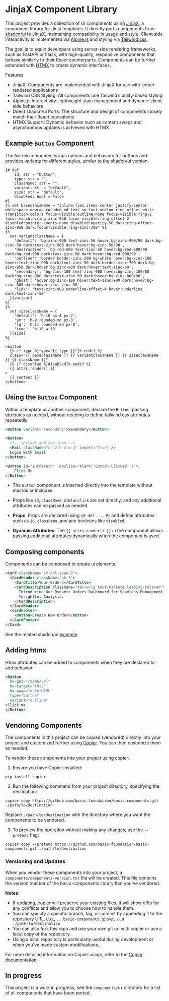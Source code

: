 # JinjaX Component Library

This project provides a collection of UI components using [JinjaX](https://jinjax.scaletti.dev/), a component library for Jinja templates. 
It directly ports components from [shadcn/ui](https://ui.shadcn.com/) to JinjaX, maintaining compatibility in usage and style. 
Client side interactivity is implemented via [Alpine.js](https://alpinejs.dev/) and styling via [Tailwind.css](https://tailwindcss.com/). 

The goal is to equip developers using server-side rendering frameworks, such as FastAPI or Flask, with high-quality, 
responsive components that behave similarly to their React counterparts. Components can be further extended with [HTMX](https://htmx.org/) to create dynamic interfaces.

Features

- JinjaX: Components are implemented with JinjaX for use with server-rendered applications
- Tailwind CSS Styling: All components use Tailwind’s utility-based styling
- Alpine.js Interactivity: lightweight state management and dynamic client side behaviors 
- Direct shadcn/ui Ports: The structure and design of components closely match their React equivalents
- HTMX Support: Dynamic behavior such as content swaps and asynchronous updates is achieved with HTMX

## Example `Button` Component 

The `Button` component wraps options and behaviors for buttons and provides variants for different styles, similar to the [shadcn/ui version](https://ui.shadcn.com/docs/components/button).

```jinja
{# def
    id: str = "button",
    type: str = "",
    className: str = "",
    variant: str = "default",
    size: str = "default",
    disabled: bool = False
#}
{% set baseclassName = "inline-flex items-center justify-center whitespace-nowrap rounded-md text-sm font-medium ring-offset-white transition-colors focus-visible:outline-none focus-visible:ring-2 focus-visible:ring-zinc-950 focus-visible:ring-offset-2 disabled:pointer-events-none disabled:opacity-50 dark:ring-offset-zinc-950 dark:focus-visible:ring-zinc-300" %}
{%
  set variantclassName = {
    'default': 'bg-zinc-900 text-zinc-50 hover:bg-zinc-900/90 dark:bg-zinc-50 dark:text-zinc-900 dark:hover:bg-zinc-50/90',
    'destructive': 'bg-red-500 text-zinc-50 hover:bg-red-500/90 dark:bg-red-900 dark:text-zinc-50 dark:hover:bg-red-900/90',
    'outline': 'border border-zinc-200 bg-white hover:bg-zinc-100 hover:text-zinc-900 dark:text-zinc-50 dark:border-zinc-700 dark:bg-zinc-950 dark:hover:bg-zinc-800 dark:hover:text-zinc-50',
    'secondary': 'bg-zinc-100 text-zinc-900 hover:bg-zinc-100/80 dark:bg-zinc-800 dark:text-zinc-50 dark:hover:bg-zinc-800/80',
    'ghost': 'hover:bg-zinc-100 hover:text-zinc-900 dark:hover:bg-zinc-800 dark:hover:text-zinc-50',
    'link': 'text-zinc-900 underline-offset-4 hover:underline dark:text-zinc-50'
  }[variant]
%}
{%
  set sizeclassName = {
    'default': 'h-10 px-4 py-2',
    'sm': 'h-9 rounded-md px-3',
    'lg': 'h-11 rounded-md px-8',
    'icon': 'h-10 w-10'
  }[size]
%}

<button
  {% if type %}type="{{ type }}"{% endif %}
  class="{{ baseclassName }} {{ variantclassName }} {{ sizeclassName }} {{ className }}"
  {% if disabled %}disabled{% endif %}
  {{ attrs.render() }}
>
  {{ content }}
</button>
```

## Using the `Button` Component

Within a template or another component, declare the `Button`, passing attributes as needed, without needing to define tailwind css attributes repeatedly. 

```html
<Button variant="secondary">Secondary</Button>

<Button>
  <!-- include and svg icon -->
  <Mail className="mr-2 h-4 w-4" invert="True" /> 
  Login with Email
</Button>

<Button id="submitBtn"  onclick="alert('Button Clicked!')">
    Click Me
</Button>
```

- The `Button` component is inserted directly into the template without macros or includes.
- Props like `id`, `className`, and `onclick` are set directly, and any additional attributes can be passed as needed.

- **Props**: Props are declared using `{# def ... #}` and define attributes such as `id`, `className`, and any booleans
  like `disabled`.
- **Dynamic Attributes**: The `{{ attrs.render() }}` in the component allows passing additional
  attributes dynamically when the component is used.

## Composing components

Components can be composed to create ui elements. 

```html
<Card className="sm:col-span-2">
  <CardHeader className="pb-3">
    <CardTitle>Your Orders</CardTitle>
    <CardDescription className="max-w-lg text-balance leading-relaxed">
      Introducing Our Dynamic Orders Dashboard for Seamless Management and
      Insightful Analysis.
    </CardDescription>
  </CardHeader>
  <CardFooter>
    <Button>Create New Order</Button>
  </CardFooter>
</Card>

```
See the related shadcn/ui [example](https://ui.shadcn.com/blocks).

## Adding htmx

Htmx attributes can be added to components when they are declared to add behavior.

```html
<Button
  hx-get="/some/url"
  hx-target="this"
  hx-swap="outerHTML"
  type="button"
  variant="outline"
>Click me
</Button>
```

## Vendoring Components

The components in this project can be copied (vendored) directly into your project and customized further using [Copier](https://copier.readthedocs.io/en/stable/). 
You can then customize them as needed. 

To vendor these components into your project using copier:

1. Ensure you have Copier installed:
```
pip install copier
```

2. Run the following command from your project directory, specifying the destination:
```
copier copy https://github.com/basic-foundation/basic-components.git ./path/to/destination
```
Replace `./path/to/destination` with the directory where you want the components to be vendored.

3. To preview the operation without making any changes, use the `--pretend` flag:
```
copier copy --pretend https://github.com/basic-foundation/basic-components.git ./path/to/destination
```

### Versioning and Updates

When you vendor these components into your project, a `components/components-version.txt` file will be created. 
This file contains the version number of the basic-components library that you've vendored.

**Notes:**
- If updating, copier will preserve your existing files. It will show diffs for any conflicts and allow you to choose how to handle them.
- You can specify a specific branch, tag, or commit by appending it to the repository URL, e.g., `...basic-components.git@v1.0.0 ./path/to/destination`
- You can also fork this repo and use your own git url with copier or use a local copy of the repository.
- Using a local repository is particularly useful during development or when you've made custom modifications.

For more detailed information on Copier usage, refer to the [Copier documentation](https://copier.readthedocs.io/).

## In progress

This project is a work in progress, see the `components/ui` directory for a list of all components that have been ported. 
